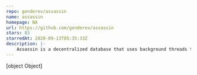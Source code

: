 ```yaml
---
repo: genderev/assassin
name: assassin
homepage: NA
url: https://github.com/genderev/assassin
stars: 83
starredAt: 2020-09-13T05:35:33Z
description: |-
    Assassin is a decentralized database that uses background threads to kill slow JavaScript.
---
```


[object Object]
